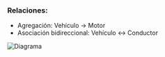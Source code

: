 ### Relaciones:

- Agregación: Vehículo → Motor
 - Asociación bidireccional: Vehículo ↔ Conductor


![Diagrama ](diagrama.png)

